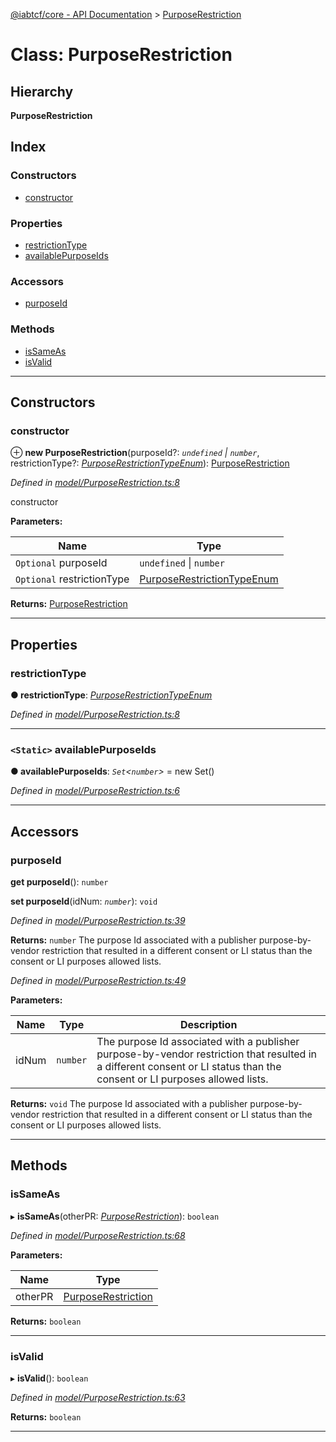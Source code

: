 [@iabtcf/core - API Documentation](../README.md) > [PurposeRestriction](../classes/purposerestriction.md)

# Class: PurposeRestriction

## Hierarchy

**PurposeRestriction**

## Index

### Constructors

* [constructor](purposerestriction.md#constructor)

### Properties

* [restrictionType](purposerestriction.md#restrictiontype)
* [availablePurposeIds](purposerestriction.md#availablepurposeids)

### Accessors

* [purposeId](purposerestriction.md#purposeid)

### Methods

* [isSameAs](purposerestriction.md#issameas)
* [isValid](purposerestriction.md#isvalid)

---

## Constructors

<a id="constructor"></a>

###  constructor

⊕ **new PurposeRestriction**(purposeId?: *`undefined` \| `number`*, restrictionType?: *[PurposeRestrictionTypeEnum](../enums/purposerestrictiontypeenum.md)*): [PurposeRestriction](purposerestriction.md)

*Defined in [model/PurposeRestriction.ts:8](https://github.com/chrispaterson/iabtcf-es/blob/aea9b2e/modules/core/src/model/PurposeRestriction.ts#L8)*

constructor

**Parameters:**

| Name | Type |
| ------ | ------ |
| `Optional` purposeId | `undefined` \| `number` |
| `Optional` restrictionType | [PurposeRestrictionTypeEnum](../enums/purposerestrictiontypeenum.md) |

**Returns:** [PurposeRestriction](purposerestriction.md)

___

## Properties

<a id="restrictiontype"></a>

###  restrictionType

**● restrictionType**: *[PurposeRestrictionTypeEnum](../enums/purposerestrictiontypeenum.md)*

*Defined in [model/PurposeRestriction.ts:8](https://github.com/chrispaterson/iabtcf-es/blob/aea9b2e/modules/core/src/model/PurposeRestriction.ts#L8)*

___
<a id="availablepurposeids"></a>

### `<Static>` availablePurposeIds

**● availablePurposeIds**: *`Set`<`number`>* =  new Set()

*Defined in [model/PurposeRestriction.ts:6](https://github.com/chrispaterson/iabtcf-es/blob/aea9b2e/modules/core/src/model/PurposeRestriction.ts#L6)*

___

## Accessors

<a id="purposeid"></a>

###  purposeId

**get purposeId**(): `number`

**set purposeId**(idNum: *`number`*): `void`

*Defined in [model/PurposeRestriction.ts:39](https://github.com/chrispaterson/iabtcf-es/blob/aea9b2e/modules/core/src/model/PurposeRestriction.ts#L39)*

**Returns:** `number`
The purpose Id associated with a publisher purpose-by-vendor restriction that resulted in a different consent or LI status than the consent or LI purposes allowed lists.

*Defined in [model/PurposeRestriction.ts:49](https://github.com/chrispaterson/iabtcf-es/blob/aea9b2e/modules/core/src/model/PurposeRestriction.ts#L49)*

**Parameters:**

| Name | Type | Description |
| ------ | ------ | ------ |
| idNum | `number` |  The purpose Id associated with a publisher purpose-by-vendor restriction that resulted in a different consent or LI status than the consent or LI purposes allowed lists. |

**Returns:** `void`
The purpose Id associated with a publisher purpose-by-vendor restriction that resulted in a different consent or LI status than the consent or LI purposes allowed lists.

___

## Methods

<a id="issameas"></a>

###  isSameAs

▸ **isSameAs**(otherPR: *[PurposeRestriction](purposerestriction.md)*): `boolean`

*Defined in [model/PurposeRestriction.ts:68](https://github.com/chrispaterson/iabtcf-es/blob/aea9b2e/modules/core/src/model/PurposeRestriction.ts#L68)*

**Parameters:**

| Name | Type |
| ------ | ------ |
| otherPR | [PurposeRestriction](purposerestriction.md) |

**Returns:** `boolean`

___
<a id="isvalid"></a>

###  isValid

▸ **isValid**(): `boolean`

*Defined in [model/PurposeRestriction.ts:63](https://github.com/chrispaterson/iabtcf-es/blob/aea9b2e/modules/core/src/model/PurposeRestriction.ts#L63)*

**Returns:** `boolean`

___


